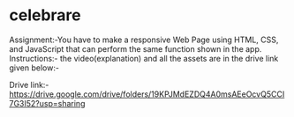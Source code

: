 # celebrare
Assignment:-You have to make a responsive Web Page using HTML, CSS, and JavaScript that can perform the same function shown in the app.
Instructions:- the video(explanation) and all the assets are in the drive link given below:- 

Drive link:- https://drive.google.com/drive/folders/19KPJMdEZDQ4A0msAEeOcvQ5CCI7G3I52?usp=sharing
